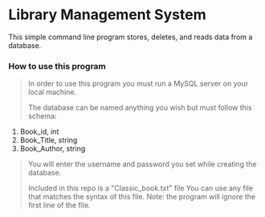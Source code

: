 # Library Management System

This simple command line program stores, deletes, and reads data from a database. 
### How to use this program
> In order to use this program you must run a MySQL server on your local machine.
> 
> The database can be named anything you wish but must follow this schema:
1. Book_id, int
2. Book_Title, string
3. Book_Author, string
> You will enter the username and password you set while creating the database.
> 
> Included in this repo is a "Classic_book.txt" file You can use any file that matches the syntax of this file. Note: the program will ignore
> the first line of the file.
